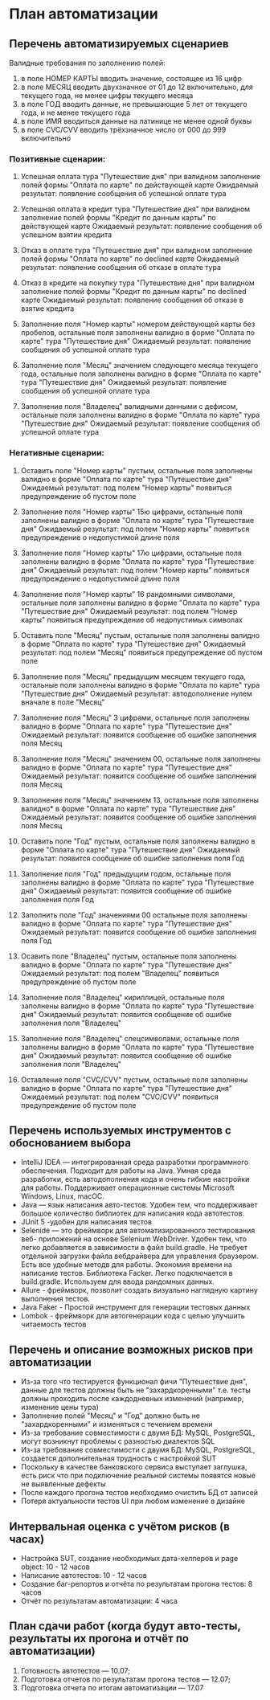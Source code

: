# План автоматизации
## Перечень автоматизируемых сценариев

Валидные требования по заполнению полей:

1) в поле  НОМЕР КАРТЫ вводить значение, состоящее из 16 цифр
2) в поле МЕСЯЦ вводить двухзначное от 01 до 12 включительно, для текущего года, не менее цифры текущего месяца
3) в поле ГОД вводить данные, не превышающие 5 лет от текущего года, и не менее текущего года
4) в поле ИМЯ вводиться данные на латинице не менее одной буквы
5) в поле CVC/CVV вводить трёхзначное число от 000 до 999 включительно


### Позитивные сценарии:
1) Успешная оплата тура "Путешествие дня" при валидном заполнение полей формы "Оплата по карте" по действующей карте
Ожидаемый результат: появление сообщения об успешной оплате тура

2) Успешная оплата в кредит тура "Путешествие дня" при валидном заполнение полей формы "Кредит по данным карты" по действующей карте
Ожидаемый результат: появление сообщения об успешном взятии кредита

3) Отказ в оплате тура "Путешествие дня" при валидном заполнение полей формы "Оплата по карте" по declined карте
Ожидаемый результат: появление сообщения об отказе в оплате тура

4) Отказ в кредите на покупку тура "Путешествие дня" при валидном заполнение полей формы "Кредит по данным карты" по declined карте
Ожидаемый результат: появление сообщения об отказе в взятие кредита

5) Заполнение поля "Номер карты" номером действующей карты без пробелов, остальные поля заполнены валидно в форме "Оплата по карте" тура "Путешествие дня"
Ожидаемый результат: появление сообщения об успешной оплате тура

6) Заполнение поля "Месяц" значением следующего месяца текущего года, остальные поля заполнены валидно в форме "Оплата по карте" тура "Путешествие дня"
Ожидаемый результат: появление сообщения об успешной оплате тура

7) Заполнение поля "Владелец" валидными данными с дефисом, остальные поля заполнены валидно в форме "Оплата по карте" тура "Путешествие дня"
    Ожидаемый результат: появление сообщения об успешной оплате тура

### Негативные сценарии:
1)  Оставить поле "Номер карты" пустым, остальные поля заполнены валидно в форме "Оплата по карте" тура "Путешествие дня"
Ожидаемый результат: под полем "Номер карты" появиться предупреждение об пустом поле

2) Заполнение поля "Номер карты" 15ю цифрами, остальные поля заполнены валидно в форме "Оплата по карте" тура "Путешествие дня"
Ожидаемый результат: под полем "Номер карты" появиться предупреждение о недопустимой длине поля

3) Заполнение поля "Номер карты" 17ю цифрами, остальные поля заполнены валидно в форме "Оплата по карте" тура "Путешествие дня"
Ожидаемый результат: под полем "Номер карты" появиться предупреждение о недопустимой длине поля

4) Заполнение поля "Номер карты" 16 рандомными символами, остальные поля заполнены валидно в форме "Оплата по карте" тура "Путешествие дня"
Ожидаемый результат: под полем "Номер карты" появиться предупреждение об недопустимых символах

5) Оставить поле "Месяц" пустым, остальные поля заполнены валидно в форме "Оплата по карте" тура "Путешествие дня"
Ожидаемый результат: под полем "Месяц" появиться предупреждение об пустом поле

6) Заполнение поля "Месяц" предыдущим месяцем текущего года, остальные поля заполнены валидно в форме "Оплата по карте" тура "Путешествие дня"
Ожидаемый результат: автодополнение нулем вначале в поле "Месяц"

7) Заполнение поля "Месяц" 3 цифрами, остальные поля заполнены валидно в форме "Оплата по карте" тура "Путешествие дня"
Ожидаемый результат: появится сообщение об ошибке заполнения поля Месяц

8) Заполнение поля "Месяц" значением 00, остальные поля заполнены валидно в форме "Оплата по карте" тура "Путешествие дня"
Ожидаемый результат: появится сообщение об ошибке заполнения поля Месяц

9) Заполнение поля "Месяц" значением 13, остальные поля заполнены валидно* в форме "Оплата по карте" тура "Путешествие дня"
Ожидаемый результат: появится сообщение об ошибке заполнения поля Месяц

10) Оставить поле "Год" пустым, остальные поля заполнены валидно в форме "Оплата по карте" тура "Путешествие дня"
Ожидаемый результат: появится сообщение об ошибке заполнения поля Год

11) Заполнение поля "Год" предыдущим годом, остальные поля заполнены валидно в форме "Оплата по карте" тура "Путешествие дня"
Ожидаемый результат: появится сообщение об ошибке заполнения поля Год

12) Заполнить поле "Год" значениями 00 остальные поля заполнены валидно в форме "Оплата по карте" тура "Путешествие дня"
Ожидаемый результат: появится сообщение об ошибке заполнения поля Год

13) Осавить поле "Владелец" пустым, остальные поля заполнены валидно в форме "Оплата по карте" тура "Путешествие дня"
Ожидаемый результат: под полем "Владелец" появиться предупреждение об пустом поле

14) Заполнение поля "Владелец" кириллицей, остальные поля заполнены валидно в форме "Оплата по карте" тура "Путешествие дня"
Ожидаемый результат:  появится сообщение об ошибке заполнения поля "Владелец" 

15) Заполнение поля "Владелец" спецсимволами, остальные поля заполнены валидно в форме "Оплата по карте" тура "Путешествие дня"
Ожидаемый результат:  появится сообщение об ошибке заполнения поля "Владелец"

16) Оставление поля "CVC/CVV" пустым, остальные поля заполнены валидно в форме "Оплата по карте" тура "Путешествие дня"
Ожидаемый результат: под полем "CVC/CVV" появиться предупреждение об пустом поле

## Перечень используемых инструментов с обоснованием выбора
- IntelliJ IDEA — интегрированная среда разработки программного обеспечения. Подходит для работы на Java. Умная среда разработки, есть автодополнения кода и очень гибкие настройки для работы. Поддерживает операционные системы Microsoft Windows, Linux, macOC.
- Java  — язык написания авто-тестов. Удобен тем, что поддерживает большое количество библиотек для написания кода автотестов.
- JUnit 5 -удобен для написания тестов
- Selenide — это фреймворк для автоматизированного тестирования веб- приложений на основе Selenium WebDriver. Удобен тем, что легко добавляется в зависимости в файл build.gradle. Не требует отдельной загрузки файла вебдрайвера для управления браузером. Есть все удобные методв для работы. Экономия времени на написание тестов.
Библиотека Facker. Легко подключается в build.gradle. Используем для ввода рандомных данных.
- Allure - фреймворк, позволит создать визуально наглядную картину выполнения тестов.
- Java Faker - Простой инструмент для генерации тестовых данных 
- Lombok -  фреймворк для автогенерации кода с целью улучшить читаемость тестов

## Перечень и описание возможных рисков при автоматизации
- Из-за того что тестируется функционал фичи "Путешествие дня", данные для тестов должны быть не "захардкоренными" т.е. тесты должны проходить после каждодневных изменений (например, изменение цены тура)
- Заполнение полей "Месяц" и "Год" должно быть не "захардкоренными" и изменяться с течением времени
- Из-за требование совместимости с двумя БД: MySQL, PostgreSQL, могут возникнут проблемы с разностью диалектов SQL
- Из-за требование совместимости с двумя БД: MySQL, PostgreSQL, создается дополнительная трудность с настройкой SUT
- Поскольку в качестве банковского сервиса выступает заглушка, есть риск что при подключение реальной системы появятся новые не выявленные дефекты
- После каждого прогона тестов необходимо очистить БД от записей
- Потеря актуальности тестов UI при любом изменение в дизайне


## Интервальная оценка с учётом рисков (в часах)
- Настройка SUT, создание необходимых дата-хелперов и page object: 10 - 12 часов
- Написание автотестов: 10 - 12 часов
- Создание баг-репортов и отчёта по результатам прогона тестов: 8 часов
- Отчёт по результатам автоматизации: 4 часа

## План сдачи работ (когда будут авто-тесты, результаты их прогона и отчёт по автоматизации)

1) Готовность автотестов — 10.07;
2) Подготовка отчетов по результатам прогона тестов — 12.07;
3) Подготовка отчета по итогам автоматизации — 17.07